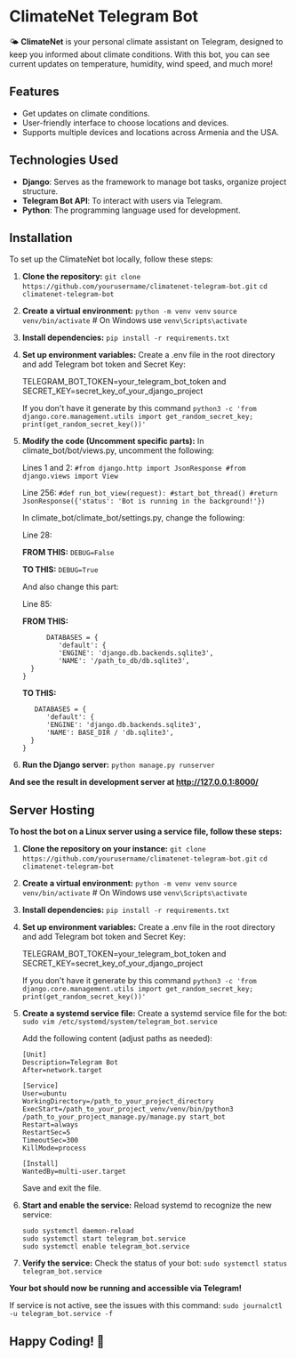 # ClimateNet Telegram Bot

🌤️ **ClimateNet** is your personal climate assistant on Telegram, designed to keep you informed about climate conditions. With this bot, you can see current updates on temperature, humidity, wind speed, and much more!

## Features

- Get updates on climate conditions.
- User-friendly interface to choose locations and devices.
- Supports multiple devices and locations across Armenia and the USA.

## Technologies Used

- **Django**:  Serves as the framework to manage bot tasks, organize project structure.
- **Telegram Bot API**: To interact with users via Telegram.
- **Python**: The programming language used for development.

## Installation

To set up the ClimateNet bot locally, follow these steps:

1. **Clone the repository:**
   `git clone https://github.com/yourusername/climatenet-telegram-bot.git`
   `cd climatenet-telegram-bot`
   
2. **Create a virtual environment:**
   `python -m venv venv`
   `source venv/bin/activate`  # On Windows use `venv\Scripts\activate`
   
3. **Install dependencies:**
   `pip install -r requirements.txt`
   
4. **Set up environment variables:**
   Create a .env file in the root directory and add Telegram bot token and Secret Key:

   TELEGRAM_BOT_TOKEN=your_telegram_bot_token and SECRET_KEY=secret_key_of_your_django_project 

   If you don't have it generate by this command `python3 -c 'from django.core.management.utils import get_random_secret_key; print(get_random_secret_key())'`

5. **Modify the code (Uncomment specific parts):**
   In climate_bot/bot/views.py, uncomment the following:
   
      Lines 1 and 2:
         `#from django.http import JsonResponse
         #from django.views import View`

   Line 256:
         `#def run_bot_view(request):
            #start_bot_thread()
            #return JsonResponse({'status': 'Bot is running in the background!'})`

   In climate_bot/climate_bot/settings.py, change the following:

      Line 28:

      **FROM THIS:** 
         ```DEBUG=False```
   
      **TO THIS:**
         ```DEBUG=True```

   And also change this part: 

   Line 85:
                  
      **FROM THIS:**  
      
      ```
            DATABASES = {
               'default': {
               'ENGINE': 'django.db.backends.sqlite3',
               'NAME': '/path_to_db/db.sqlite3',
        }
      }
      ```

      **TO THIS:**
      ```
         DATABASES = {
            'default': {
            'ENGINE': 'django.db.backends.sqlite3',
            'NAME': BASE_DIR / 'db.sqlite3',
        }
      }
      ```
7. **Run the Django server:**
    `python manage.py runserver`

**And see the result in development server at http://127.0.0.1:8000/**


## Server Hosting

**To host the bot on a Linux server using a service file, follow these steps:**
   1. **Clone the repository on your instance:**
      `git clone https://github.com/yourusername/climatenet-telegram-bot.git`
      `cd climatenet-telegram-bot`
   
   2. **Create a virtual environment:**
      `python -m venv venv`
      `source venv/bin/activate`  # On Windows use `venv\Scripts\activate`

   3. **Install dependencies:**
      `pip install -r requirements.txt`

   4. **Set up environment variables:**
      Create a .env file in the root directory and add Telegram bot token and Secret Key:

      TELEGRAM_BOT_TOKEN=your_telegram_bot_token and SECRET_KEY=secret_key_of_your_django_project 

      If you don't have it generate by this command `python3 -c 'from django.core.management.utils import get_random_secret_key; print(get_random_secret_key())'`

   5. **Create a systemd service file:**
      Create a systemd service file for the bot:
      `sudo vim /etc/systemd/system/telegram_bot.service`
      
      Add the following content (adjust paths as needed):
      ```
      [Unit]
      Description=Telegram Bot
      After=network.target
   
      [Service]
      User=ubuntu
      WorkingDirectory=/path_to_your_project_directory
      ExecStart=/path_to_your_project_venv/venv/bin/python3 /path_to_your_project_manage.py/manage.py start_bot
      Restart=always
      RestartSec=5
      TimeoutSec=300
      KillMode=process
   
      [Install]
      WantedBy=multi-user.target
      ```
      Save and exit the file.

   6. **Start and enable the service:**
   Reload systemd to recognize the new service:
      ```
      sudo systemctl daemon-reload
      sudo systemctl start telegram_bot.service
      sudo systemctl enable telegram_bot.service
      ```

   7. **Verify the service:**
   Check the status of your bot:
      `sudo systemctl status telegram_bot.service`


   **Your bot should now be running and accessible via Telegram!**

   If service is not active, see the issues with this command:
      `sudo journalctl -u telegram_bot.service -f`

## Happy Coding! 🚀

